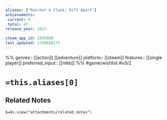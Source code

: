 ```yaml
---
aliases: ["Ratchet & Clank: Rift Apart"]
achievements:
 current: 0
 total: 47
release_year: 2023

steam_app_id: 1895880
last_updated: 1750028277
---
```

%%
genres:: [[action]] [[adventure]]
platform:: [[steam]]
features:: [[single player]]
preferred_input:: [[mkb]]
%%
#game/wishlist
#v3/2

# `=this.aliases[0]`
## Related Notes
`$=dv.view("attachments/related_notes")`